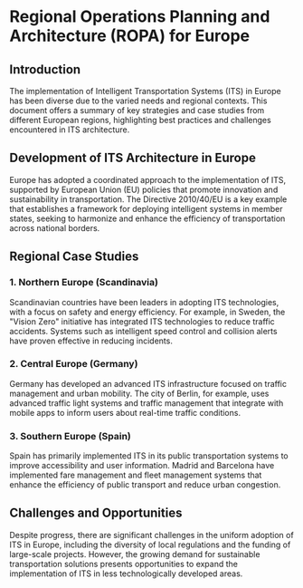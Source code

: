 # Regional Operations Planning and Architecture (ROPA) for Europe

## Introduction
The implementation of Intelligent Transportation Systems (ITS) in Europe has been diverse due to the varied needs and regional contexts. This document offers a summary of key strategies and case studies from different European regions, highlighting best practices and challenges encountered in ITS architecture.

## Development of ITS Architecture in Europe
Europe has adopted a coordinated approach to the implementation of ITS, supported by European Union (EU) policies that promote innovation and sustainability in transportation. The Directive 2010/40/EU is a key example that establishes a framework for deploying intelligent systems in member states, seeking to harmonize and enhance the efficiency of transportation across national borders.

## Regional Case Studies

### 1. Northern Europe (Scandinavia)
Scandinavian countries have been leaders in adopting ITS technologies, with a focus on safety and energy efficiency. For example, in Sweden, the "Vision Zero" initiative has integrated ITS technologies to reduce traffic accidents. Systems such as intelligent speed control and collision alerts have proven effective in reducing incidents.

### 2. Central Europe (Germany)
Germany has developed an advanced ITS infrastructure focused on traffic management and urban mobility. The city of Berlin, for example, uses advanced traffic light systems and traffic management that integrate with mobile apps to inform users about real-time traffic conditions.

### 3. Southern Europe (Spain)
Spain has primarily implemented ITS in its public transportation systems to improve accessibility and user information. Madrid and Barcelona have implemented fare management and fleet management systems that enhance the efficiency of public transport and reduce urban congestion.

## Challenges and Opportunities
Despite progress, there are significant challenges in the uniform adoption of ITS in Europe, including the diversity of local regulations and the funding of large-scale projects. However, the growing demand for sustainable transportation solutions presents opportunities to expand the implementation of ITS in less technologically developed areas.
